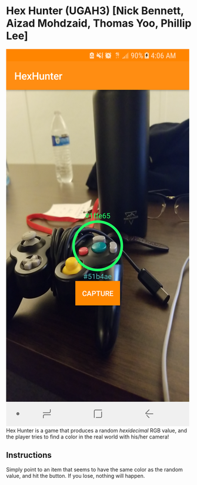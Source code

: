 # Hex Hunter (UGAH3) [Nick Bennett, Aizad Mohdzaid, Thomas Yoo, Phillip Lee]
![](Screenshot_20180211-040638.png)
Hex Hunter is a game that produces a random *hexidecimal* RGB value, and the player tries to find a color in the real world with his/her camera! 

## Instructions
Simply point to an item that seems to have the same color as the random value, and hit the button. If you lose, nothing will happen.
